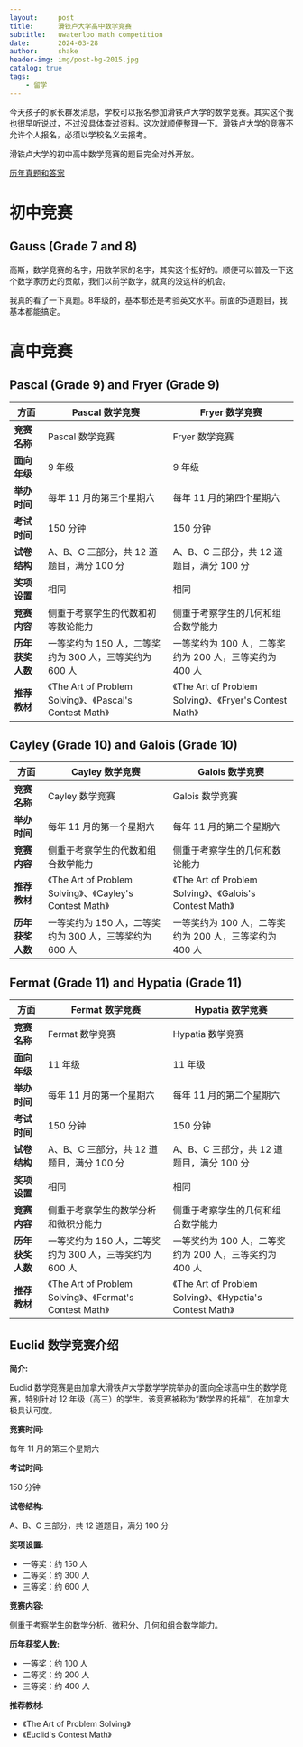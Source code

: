```yaml
---
layout:     post
title:      滑铁卢大学高中数学竞赛
subtitle:   uwaterloo math competition
date:       2024-03-28
author:     shake
header-img: img/post-bg-2015.jpg
catalog: true
tags:
    - 留学
---
```


今天孩子的家长群发消息，学校可以报名参加滑铁卢大学的数学竞赛。其实这个我也很早听说过，不过没具体查过资料。这次就顺便整理一下。滑铁卢大学的竞赛不允许个人报名，必须以学校名义去报考。

滑铁卢大学的初中高中数学竞赛的题目完全对外开放。

[历年真题和答案](https://www.cemc.uwaterloo.ca/contests/past_contests.html)

# 初中竞赛

## Gauss (Grade 7 and 8)

高斯，数学竞赛的名字，用数学家的名字，其实这个挺好的。顺便可以普及一下这个数学家历史的贡献，我们以前学数学，就真的没这样的机会。

我真的看了一下真题。8年级的，基本都还是考验英文水平。前面的5道题目，我基本都能搞定。

# 高中竞赛

## Pascal (Grade 9) and Fryer (Grade 9)


| 方面 | Pascal 数学竞赛 | Fryer 数学竞赛 |
|---|---|---|
| **竞赛名称** | Pascal 数学竞赛 | Fryer 数学竞赛 |
| **面向年级** | 9 年级 | 9 年级 |
| **举办时间** | 每年 11 月的第三个星期六 | 每年 11 月的第四个星期六 |
| **考试时间** | 150 分钟 | 150 分钟 |
| **试卷结构** | A、B、C 三部分，共 12 道题目，满分 100 分 | A、B、C 三部分，共 12 道题目，满分 100 分 |
| **奖项设置** | 相同 | 相同 |
| **竞赛内容** | 侧重于考察学生的代数和初等数论能力 | 侧重于考察学生的几何和组合数学能力 |
| **历年获奖人数** | 一等奖约为 150 人，二等奖约为 300 人，三等奖约为 600 人 | 一等奖约为 100 人，二等奖约为 200 人，三等奖约为 400 人 |
| **推荐教材** | 《The Art of Problem Solving》、《Pascal's Contest Math》 | 《The Art of Problem Solving》、《Fryer's Contest Math》 |


## Cayley (Grade 10) and Galois (Grade 10)



| 方面 | Cayley 数学竞赛 | Galois 数学竞赛 |
|---|---|---|
| **竞赛名称** | Cayley 数学竞赛 | Galois 数学竞赛 |
| **举办时间** | 每年 11 月的第一个星期六 | 每年 11 月的第二个星期六 |
| **竞赛内容** | 侧重于考察学生的代数和组合数学能力 | 侧重于考察学生的几何和数论能力 |
| **推荐教材** | 《The Art of Problem Solving》、《Cayley's Contest Math》 | 《The Art of Problem Solving》、《Galois's Contest Math》 |
| **历年获奖人数** | 一等奖约为 150 人，二等奖约为 300 人，三等奖约为 600 人 | 一等奖约为 100 人，二等奖约为 200 人，三等奖约为 400 人 |



## Fermat (Grade 11) and Hypatia (Grade 11)


| 方面 | Fermat 数学竞赛 | Hypatia 数学竞赛 |
|---|---|---|
| **竞赛名称** | Fermat 数学竞赛 | Hypatia 数学竞赛 |
| **面向年级** | 11 年级 | 11 年级 |
| **举办时间** | 每年 11 月的第一个星期六 | 每年 11 月的第二个星期六 |
| **考试时间** | 150 分钟 | 150 分钟 |
| **试卷结构** | A、B、C 三部分，共 12 道题目，满分 100 分 | A、B、C 三部分，共 12 道题目，满分 100 分 |
| **奖项设置** | 相同 | 相同 |
| **竞赛内容** | 侧重于考察学生的数学分析和微积分能力 | 侧重于考察学生的几何和组合数学能力 |
| **历年获奖人数** | 一等奖约为 150 人，二等奖约为 300 人，三等奖约为 600 人 | 一等奖约为 100 人，二等奖约为 200 人，三等奖约为 400 人 |
| **推荐教材** | 《The Art of Problem Solving》、《Fermat's Contest Math》 | 《The Art of Problem Solving》、《Hypatia's Contest Math》 |


## Euclid 数学竞赛介绍

**简介:**

Euclid 数学竞赛是由加拿大滑铁卢大学数学学院举办的面向全球高中生的数学竞赛，特别针对 12 年级（高三）的学生。该竞赛被称为“数学界的托福”，在加拿大极具认可度。

**竞赛时间:**

每年 11 月的第三个星期六

**考试时间:**

150 分钟

**试卷结构:**

A、B、C 三部分，共 12 道题目，满分 100 分

**奖项设置:**

* 一等奖：约 150 人
* 二等奖：约 300 人
* 三等奖：约 600 人

**竞赛内容:**

侧重于考察学生的数学分析、微积分、几何和组合数学能力。

**历年获奖人数:**

* 一等奖：约 100 人
* 二等奖：约 200 人
* 三等奖：约 400 人

**推荐教材:**

* 《The Art of Problem Solving》
* 《Euclid's Contest Math》




